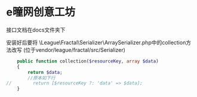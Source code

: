 # e曈网创意工坊

接口文档在docs文件夹下

安装好后要将
\League\Fractal\Serializer\ArraySerializer.php中的collection方法改写
(位于vendor/league/fractal/src/Serializer)
```php
    public function collection($resourceKey, array $data)
    {
        return $data;
        //原本如下行
//        return [$resourceKey ?: 'data' => $data];
    }
```

